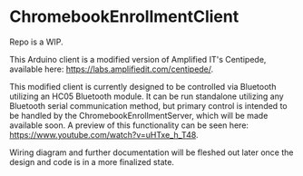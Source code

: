 # ChromebookEnrollmentClient

Repo is a WIP.

This Arduino client is a modified version of Amplified IT's Centipede, available here: https://labs.amplifiedit.com/centipede/.

This modified client is currently designed to be controlled via Bluetooth utilizing an HC05 Bluetooth module. It can be run standalone utilizing any Bluetooth serial communication method, but primary control is intended to be handled by the ChromebookEnrollmentServer, which will be made available soon. A preview of this functionality can be seen here: https://www.youtube.com/watch?v=uHTxe_h_T48.

Wiring diagram and further documentation will be fleshed out later once the design and code is in a more finalized state.
